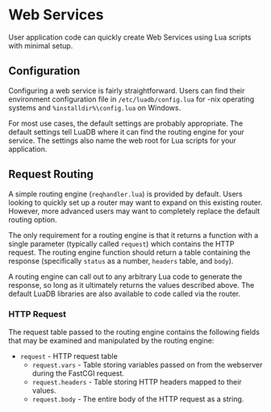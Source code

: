 # Web Services

User application code can quickly create Web Services using Lua scripts with
minimal setup.

## Configuration
Configuring a web service is fairly straightforward. Users can find their
environment configuration file in `/etc/luadb/config.lua` for -nix operating
systems and `%installdir%\config.lua` on Windows.

For most use cases, the default settings are probably appropriate. The
default settings tell LuaDB where it can find the routing engine for your
service. The settings also name the web root for Lua scripts for your
application.

## Request Routing
A simple routing engine (`reqhandler.lua`) is provided by default. Users
looking to quickly set up a router may want to expand on this existing
router. However, more advanced users may want to completely replace the
default routing option. 

The only requirement for a routing engine is that it returns a function with
a single parameter (typically called `request`) which contains the HTTP 
request. The routing engine function should return a table containing the 
response (specifically `status` as a number,  `headers` table, and `body`).

A routing engine can call out to any arbitrary Lua code to generate the
response, so long as it ultimately returns the values described above. The
default LuaDB libraries are also available to code called via the router.

### HTTP Request
The request table passed to the routing engine contains the following fields
that may be examined and manipulated by the routing engine:

* `request` - HTTP request table
    * `request.vars` - Table storing variables passed on from the
      webserver during the FastCGI request.
    * `request.headers` - Table storing HTTP headers mapped to their
      values.
    * `request.body` - The entire body of the HTTP request as a string.